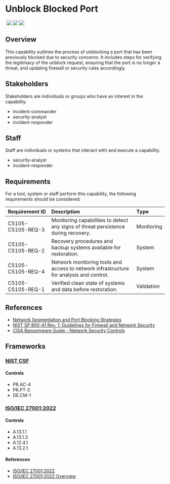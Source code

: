 # Unblock Blocked Port
&nbsp;![](https://img.shields.io/badge/ID-C5105-blue)&nbsp;![](https://img.shields.io/badge/Phase-Recovery_%28P0005%29-blue)&nbsp;![](https://img.shields.io/badge/Category-Network-blue)
## Overview
This capability outlines the process of unblocking a port that has been previously blocked due to security concerns. It includes steps for verifying the legitimacy of the unblock request, ensuring that the port is no longer a threat, and updating firewall or security rules accordingly.

## Stakeholders
Stakeholders are individuals or groups who have an interest in the capability.

- incident-commander
- security-analyst
- incident-responder

## Staff
Staff are individuals or systems that interact with and execute a capability.

- security-analyst
- incident-responder

## Requirements
For a tool, system or staff perform this capability, the following requirements should be considered:

| Requirement ID | Description | Type |
| :--- | :--- | :--- |
| C5105-C5105-REQ-3 | Monitoring capabilities to detect any signs of threat persistence during recovery. | Monitoring|
| C5105-C5105-REQ-2 | Recovery procedures and backup systems available for restoration. | System|
| C5105-C5105-REQ-4 | Network monitoring tools and access to network infrastructure for analysis and control. | System|
| C5105-C5105-REQ-1 | Verified clean state of systems and data before restoration. | Validation|

## References

- [Network Segmentation and Port Blocking Strategies](https://www.sans.org/white-papers/33649/)
- [NIST SP 800-41 Rev. 1: Guidelines for Firewall and Network Security](https://csrc.nist.gov/publications/detail/sp/800-41/rev-1/final)
- [CISA Ransomware Guide - Network Security Controls](https://www.cisa.gov/sites/default/files/publications/CISA_MS-ISAC_Ransomware%20Guide_S508C.pdf)
## Frameworks
### [NIST CSF](../frameworks/F0003.md)

#### Controls

- PR.AC-4 
- PR.PT-3 
- DE.CM-1 

### [ISO/IEC 27001:2022](../frameworks/F0002.md)

#### Controls

- A.13.1.1 
- A.13.1.3 
- A.12.4.1 
- A.13.2.1 

#### References

- [ISO/IEC 27001:2022](https://www.iso.org/standard/82875.html)
- [ISO/IEC 27001:2022 Overview](https://www.iso.org/isoiec-27001-information-security.html)